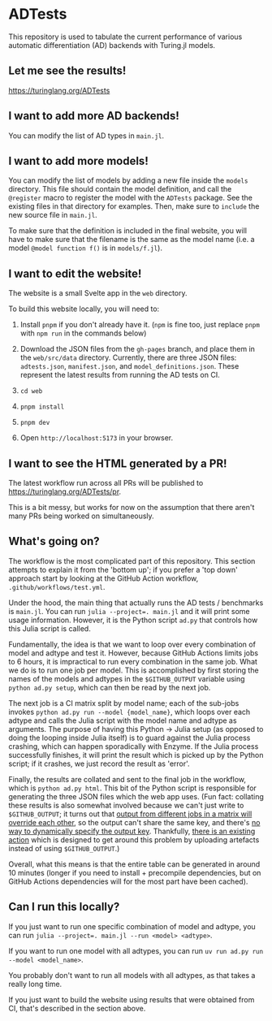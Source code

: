 # ADTests

This repository is used to tabulate the current performance of various automatic differentiation (AD) backends with Turing.jl models.

## Let me see the results!

https://turinglang.org/ADTests

## I want to add more AD backends!

You can modify the list of AD types in `main.jl`.

## I want to add more models!

You can modify the list of models by adding a new file inside the `models` directory.
This file should contain the model definition, and call the `@register` macro to register the model with the `ADTests` package.
See the existing files in that directory for examples.
Then, make sure to `include` the new source file in `main.jl`.

To make sure that the definition is included in the final website, you will have to make sure that the filename is the same as the model name (i.e. a model `@model function f()` is in `models/f.jl`).

## I want to edit the website!

The website is a small Svelte app in the `web` directory.

To build this website locally, you will need to:

1. Install `pnpm` if you don't already have it.
   (`npm` is fine too, just replace `pnpm` with `npm run` in the commands below)

2. Download the JSON files from the `gh-pages` branch, and place them in the `web/src/data` directory.
   Currently, there are three JSON files: `adtests.json`, `manifest.json`, and `model_definitions.json`.
   These represent the latest results from running the AD tests on CI.

3. `cd web`

4. `pnpm install`

5. `pnpm dev`

6. Open `http://localhost:5173` in your browser.

## I want to see the HTML generated by a PR!

The latest workflow run across all PRs will be published to https://turinglang.org/ADTests/pr.

This is a bit messy, but works for now on the assumption that there aren't many PRs being worked on simultaneously.

## What's going on?

The workflow is the most complicated part of this repository.
This section attempts to explain it from the 'bottom up'; if you prefer a 'top down' approach start by looking at the GitHub Action workflow, `.github/workflows/test.yml`.

Under the hood, the main thing that actually runs the AD tests / benchmarks is `main.jl`.
You can run `julia --project=. main.jl` and it will print some usage information.
However, it is the Python script `ad.py` that controls how this Julia script is called.

Fundamentally, the idea is that we want to loop over every combination of model and adtype and test it.
However, because GitHub Actions limits jobs to 6 hours, it is impractical to run every combination in the same job.
What we do is to run one job per model.
This is accomplished by first storing the names of the models and adtypes in the `$GITHUB_OUTPUT` variable using `python ad.py setup`, which can then be read by the next job.

The next job is a CI matrix split by model name; each of the sub-jobs invokes `python ad.py run --model {model_name}`, which loops over each adtype and calls the Julia script with the model name and adtype as arguments.
The purpose of having this Python -> Julia setup (as opposed to doing the looping inside Julia itself) is to guard against the Julia process crashing, which can happen sporadically with Enzyme.
If the Julia process successfully finishes, it will print the result which is picked up by the Python script; if it crashes, we just record the result as 'error'.

Finally, the results are collated and sent to the final job in the workflow, which is `python ad.py html`.
This bit of the Python script is responsible for generating the three JSON files which the web app uses.
(Fun fact: collating these results is also somewhat involved because we can't just write to `$GITHUB_OUTPUT`; it turns out that [output from different jobs in a matrix will override each other](https://github.com/orgs/community/discussions/26639), so the output can't share the same key, and there's [no way to dynamically specify the output key](https://github.com/actions/runner/pull/2477).
Thankfully, [there is an existing action](https://github.com/beacon-biosignals/matrix-output) which is designed to get around this problem by uploading artefacts instead of using `$GITHUB_OUTPUT`.)

Overall, what this means is that the entire table can be generated in around 10 minutes (longer if you need to install + precompile dependencies, but on GitHub Actions dependencies will for the most part have been cached).

## Can I run this locally?

If you just want to run one specific combination of model and adtype, you can run `julia --project=. main.jl --run <model> <adtype>`.

If you want to run one model with all adtypes, you can run `uv run ad.py run --model <model_name>`.

You probably don't want to run all models with all adtypes, as that takes a really long time.

If you just want to build the website using results that were obtained from CI, that's described in the section above.
